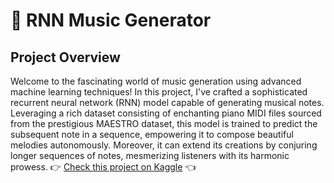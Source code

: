 # 🎵 RNN Music Generator

## Project Overview

Welcome to the fascinating world of music generation using advanced machine learning techniques! In this project, I've crafted a sophisticated recurrent neural network (RNN) model capable of generating musical notes. Leveraging a rich dataset consisting of enchanting piano MIDI files sourced from the prestigious MAESTRO dataset, this model is trained to predict the subsequent note in a sequence, empowering it to compose beautiful melodies autonomously. Moreover, it can extend its creations by conjuring longer sequences of notes, mesmerizing listeners with its harmonic prowess.
👉 [Check this project on Kaggle](https://www.kaggle.com/code/zulqarnainalipk/rnn-music-generator) 👈
